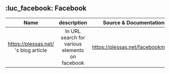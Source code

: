 ## :luc_facebook: Facebook

|                 Name                 |                  description                   |       Source & Documentation       |
|:------------------------------------:|:----------------------------------------------:|:----------------------------------:|
| https://plessas.net/ 's blog article | In URL search for various elements on facebook | https://plessas.net/facebookmatrix |